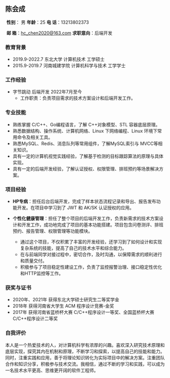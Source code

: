## 陈会成

​												**性别**： 男              **年龄**：25            **电 话**：13213802373		

​												**邮 箱**：hc_chen2020@163.com    **求职意向**：后端开发			

### 教育背景

+   2019.9-2022.7			东北大学				计算机技术					 工学硕士
+   2015.9-2019.7			河南城建学院		计算机科学与技术		 工学学士

### 工作经验

+   字节跳动  后端开发  2022年7月至今
    +   工作职责：负责项目需求的技术方案设计和后端开发工作。

### 专业技能

+   熟练掌握 C/C++、Go编程语言，了解 C++对象模型、STL 容器底层原理。
+   熟悉数据结构、操作系统、计算机网络、Linux 下网络编程、Linux 环境下常用命令及相关工具。
+   熟悉MySQL、Redis、消息队列等常用组件，了解MySQL索引与 MVCC等相关知识。
+   具有一定的计算机视觉实践经验，了解基于检测的目标跟踪算法的原理与具体实现。
+   具有一定的后端开发经验，了解认证授权、权限管理、排班预约等场景解决方案。

### 项目经验

+   **HP专病**：担任后台后端开发，完成了样本状态流程记录和导出、报告发布功能开发。在项目中学习到了 JWT 和 AK/SK 认证授权的应用。

+   **个性化健康管理**：担任了整个项目的后端开发工作，负责新需求的技术方案设计和开发工作，成功地完成了项目的基本功能搭建。项目包含问卷测评、排班预约、报告管理、权限管理等功能模块。
    +   通过这个项目，不仅积累了丰富的开发经验，还学习到了如何设计和实现复杂系统的技能，提高了自己的技术水平和综合能力。
    +   在与前端同学对接过程中，密切合作，及时沟通，以保障需求的顺利进行和质量交付。
    +   积极参与了项目稳定性建设工作，负责了监控报警治理、接口稳定性优化和HTTP监控等工作。

### 获奖与证书

+   2020年、2021年 获得东北大学硕士研究生二等奖学金
+   2018年 获得河南省大学生 ACM 程序设计竞赛-金奖
+   2017年 获得河南省蓝桥杯大赛 C/C++程序设计一等奖、全国蓝桥杯大赛 C/C++程序设计二等奖

### **自我评价**

本人是一个热爱技术的人，对计算机科学有浓厚的兴趣。喜欢深入研究技术原理和底层实现，探究其内在机制和原理，不断学习和探索，以提高自己的技能和能力。同时，注重实践和应用，善于将理论知识转化为实际项目中的解决方案。注重团队合作和知识分享，积极参与技术交流。我相信，通过不断的学习和实践，可以成为一名技术水平更高、思维更开阔的软件工程师。

